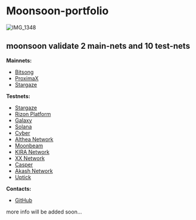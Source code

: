 # Moonsoon-portfolio

![IMG_1348](https://user-images.githubusercontent.com/38581319/132548285-3d8d07a7-dfd5-4458-94ca-8a3c1de2bdba.PNG)

## moonsoon validate 2 main-nets and 10 test-nets

**Mainnets:**  <br />

- [Bitsong](https://explorebitsong.com/staking/bitsongvaloper1nw4wmjq7le0h993tn27kmnqk2y8mdvhutzklgk)
- [ProximaX]()
- [Stargaze](https://www.mintscan.io/stargaze/validators/starsvaloper1y0k86wx0jpfqs9qcq6alalfwvyackwfqkeqdwh)

**Testnets:** <br />
- [Stargaze]()
- [Rizon Platform]()
- [Galaxy]()
- [Solana]()
- [Cyber]()
- [Althea Network]()
- [Moonbeam]()
- [KIRA Network]()
- [XX Network]()
- [Casper]()
- [Akash Network]()
- [Uptick]()

**Contacts:**
- [GitHub](https://github.com/tt1000vv)

more info will be added soon...
